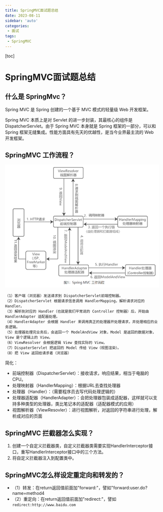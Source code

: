 ```yaml
---
title: SpringMVC面试题总结
date: 2023-08-11
sidebar: 'auto'
categories: 
 - 面试
tags:
 - SpringMVC
---
```


[toc]

# SpringMVC面试题总结

## 什么是 SpringMvc？

Spring MVC 是 Spring 创建的一个基于 MVC 模式的轻量级 Web 开发框架。

Spring MVC 本质上是对 Servlet 的进一步封装，其最核心的组件是 DispatcherServlet。由于 Spring MVC 本身就是 Spring 框架的一部分，可以和 Spring 框架无缝集成。性能方面具有先天的优越性，是当今业界最主流的 Web 开发框架。

## SpringMVC 工作流程？

![springmvc_20230731143158.png](../blog_img/springmvc_20230731143158.png)

```
（1）客户端（浏览器）发送请求到 DispatcherServlet前端控制器。
（2）DispatcherServlet 根据请求信息调用 HandlerMapping，解析请求对应的 Handler。
（3）解析到对应的 Handler（也就是我们平常说的 Controller 控制器）后，开始由 HandlerAdapter 适配器处理。
（4）HandlerAdapter 会根据 Handler 来调用真正的处理器开处理请求，并处理相应的业务逻辑。
（5）处理器处理完业务后，会返回一个 ModelAndView 对象，Model 是返回的数据对象，View 是个逻辑上的 View。
（6）ViewResolver 会根据逻辑 View 查找实际的 View。
（7）DispaterServlet 把返回的 Model 传给 View（视图渲染）。
（8）把 View 返回给请求者（浏览器）
```


简化：
- 前端控制器（DispatcherServlet）：接收请求，响应结果，相当于电脑的CPU。
- 处理映射器（HandlerMapping）：根据URL去查找处理器
- 处理器（Handler）：（需要程序员去写代码处理逻辑的）
- 处理器适配器（HandlerAdapter）：会把处理器包装成适配器，这样就可以支持多种类型的处理器，类比笔记本的适配器（适配器模式的应用）
- 视图解析器（ViewResovler）：进行视图解析，对返回的字符串进行处理，解析成对应的页面


## SpringMVC 拦截器怎么实现？

1. 创建一个自定义拦截器类，自定义拦截器类需要实现HandlerInterceptor接口，重写HandlerInterceptor接口中的三个方法。
2. 将自定义拦截器注入到配置类中。

## SpringMVC怎么样设定重定向和转发的？

* （1）转发：在return返回值前面加"forward:"，譬如"forward:user.do?name=method4
* （2）重定向：在return返回值前面加"redirect:"，譬如`redirect:http://www.baidu.com`

